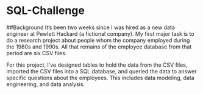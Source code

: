 # SQL-Challenge

##Background
It’s been two weeks since I was hired as a new data engineer at Pewlett Hackard (a fictional company). My first major task is to do a research project about people whom the company employed during the 1980s and 1990s. All that remains of the employee database from that period are six CSV files.

For this project, I've designed tables to hold the data from the CSV files, imported the CSV files into a SQL database, and queried the data to answer specific questions about the employees. This includes data modeling, data engineering, and data analysis.
